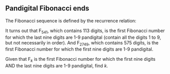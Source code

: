 ## Pandigital Fibonacci ends

The Fibonacci sequence is defined by the recurrence relation:

It turns out that F<sub>541</sub>, which contains 113 digits, is the first Fibonacci number for which the last nine digits are 1-9 pandigital (contain all the digits 1 to 9, but not necessarily in order). And F<sub>2749</sub>, which contains 575 digits, is the first Fibonacci number for which the first nine digits are 1-9 pandigital.

Given that F<sub><i>k</i></sub> is the first Fibonacci number for which the first nine digits AND the last nine digits are 1-9 pandigital, find <i>k</i>.
